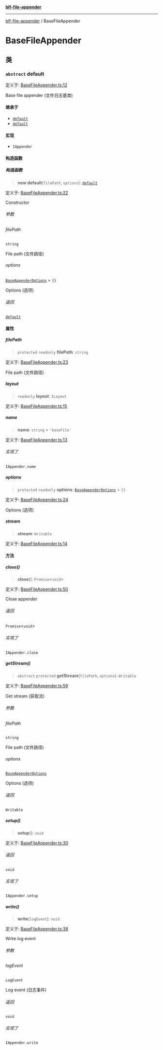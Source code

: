 [**blf-file-appender**](index.md)

***

[blf-file-appender](index.md) / BaseFileAppender

# BaseFileAppender

## 类

### `abstract` default

定义于: [BaseFileAppender.ts:12](https://github.com/fengxinming/log-base/blob/531de42a0f94da12b314d5f0d519bbe6bce7c154/packages/file-appender/src/BaseFileAppender.ts#L12)

Base file appender (文件日志基类)

#### 继承于

- [`default`](DateFileAppender.md#default)
- [`default`](FileAppender.md#default)

#### 实现

- `IAppender`

#### 构造函数

##### 构造函数

> **new default**(`filePath`, `options`): [`default`](#default)

定义于: [BaseFileAppender.ts:22](https://github.com/fengxinming/log-base/blob/531de42a0f94da12b314d5f0d519bbe6bce7c154/packages/file-appender/src/BaseFileAppender.ts#L22)

Constructor

###### 参数

###### filePath

`string`

File path (文件路径)

###### options

[`BaseAppenderOptions`](typings.md#baseappenderoptions) = `{}`

Options (选项)

###### 返回

[`default`](#default)

#### 属性

##### filePath

> `protected` `readonly` **filePath**: `string`

定义于: [BaseFileAppender.ts:23](https://github.com/fengxinming/log-base/blob/531de42a0f94da12b314d5f0d519bbe6bce7c154/packages/file-appender/src/BaseFileAppender.ts#L23)

File path (文件路径)

##### layout

> `readonly` **layout**: `ILayout`

定义于: [BaseFileAppender.ts:15](https://github.com/fengxinming/log-base/blob/531de42a0f94da12b314d5f0d519bbe6bce7c154/packages/file-appender/src/BaseFileAppender.ts#L15)

##### name

> **name**: `string` = `'baseFile'`

定义于: [BaseFileAppender.ts:13](https://github.com/fengxinming/log-base/blob/531de42a0f94da12b314d5f0d519bbe6bce7c154/packages/file-appender/src/BaseFileAppender.ts#L13)

###### 实现了

`IAppender.name`

##### options

> `protected` `readonly` **options**: [`BaseAppenderOptions`](typings.md#baseappenderoptions) = `{}`

定义于: [BaseFileAppender.ts:24](https://github.com/fengxinming/log-base/blob/531de42a0f94da12b314d5f0d519bbe6bce7c154/packages/file-appender/src/BaseFileAppender.ts#L24)

Options (选项)

##### stream

> **stream**: `Writable`

定义于: [BaseFileAppender.ts:14](https://github.com/fengxinming/log-base/blob/531de42a0f94da12b314d5f0d519bbe6bce7c154/packages/file-appender/src/BaseFileAppender.ts#L14)

#### 方法

##### close()

> **close**(): `Promise`\<`void`\>

定义于: [BaseFileAppender.ts:50](https://github.com/fengxinming/log-base/blob/531de42a0f94da12b314d5f0d519bbe6bce7c154/packages/file-appender/src/BaseFileAppender.ts#L50)

Close appender

###### 返回

`Promise`\<`void`\>

###### 实现了

`IAppender.close`

##### getStream()

> `abstract` `protected` **getStream**(`filePath`, `options`): `Writable`

定义于: [BaseFileAppender.ts:59](https://github.com/fengxinming/log-base/blob/531de42a0f94da12b314d5f0d519bbe6bce7c154/packages/file-appender/src/BaseFileAppender.ts#L59)

Get stream (获取流)

###### 参数

###### filePath

`string`

File path (文件路径)

###### options

[`BaseAppenderOptions`](typings.md#baseappenderoptions)

Options (选项)

###### 返回

`Writable`

##### setup()

> **setup**(): `void`

定义于: [BaseFileAppender.ts:30](https://github.com/fengxinming/log-base/blob/531de42a0f94da12b314d5f0d519bbe6bce7c154/packages/file-appender/src/BaseFileAppender.ts#L30)

###### 返回

`void`

###### 实现了

`IAppender.setup`

##### write()

> **write**(`logEvent`): `void`

定义于: [BaseFileAppender.ts:38](https://github.com/fengxinming/log-base/blob/531de42a0f94da12b314d5f0d519bbe6bce7c154/packages/file-appender/src/BaseFileAppender.ts#L38)

Write log event

###### 参数

###### logEvent

`LogEvent`

Log event (日志事件)

###### 返回

`void`

###### 实现了

`IAppender.write`
